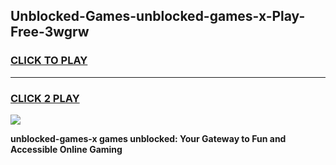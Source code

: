 
## Unblocked-Games-unblocked-games-x-Play-Free-3wgrw
<h3>
<a href="https://premium76.site?title=unblocked-games-x&ref=22A">CLICK TO PLAY</a></h3>
<hr>

<h3>
<a href="https://premium76.site?title=unblocked-games-x&ref=22A">CLICK 2 PLAY</a>
  
</h3>

<a href="https://premium76.site?title=unblocked-games-x&ref=22A"><img src="https://clearcache.store/games.png"></a>


**unblocked-games-x games unblocked: Your Gateway to Fun and Accessible Online Gaming**
